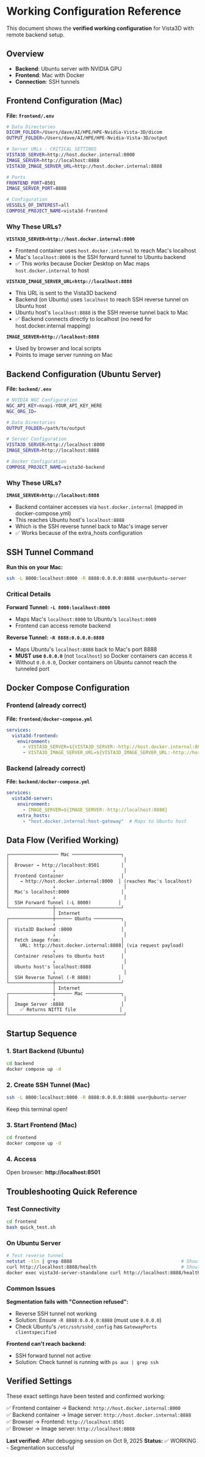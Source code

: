 # Working Configuration Reference

This document shows the **verified working configuration** for Vista3D with remote backend setup.

## Overview

- **Backend**: Ubuntu server with NVIDIA GPU
- **Frontend**: Mac with Docker
- **Connection**: SSH tunnels

## Frontend Configuration (Mac)

**File: `frontend/.env`**

```bash
# Data Directories
DICOM_FOLDER=/Users/dave/AI/HPE/HPE-Nvidia-Vista-3D/dicom
OUTPUT_FOLDER=/Users/dave/AI/HPE/HPE-Nvidia-Vista-3D/output

# Server URLs - CRITICAL SETTINGS
VISTA3D_SERVER=http://host.docker.internal:8000
IMAGE_SERVER=http://localhost:8888
VISTA3D_IMAGE_SERVER_URL=http://host.docker.internal:8888

# Ports
FRONTEND_PORT=8501
IMAGE_SERVER_PORT=8888

# Configuration
VESSELS_OF_INTEREST=all
COMPOSE_PROJECT_NAME=vista3d-frontend
```

### Why These URLs?

**`VISTA3D_SERVER=http://host.docker.internal:8000`**
- Frontend container uses `host.docker.internal` to reach Mac's localhost
- Mac's `localhost:8000` is the SSH forward tunnel to Ubuntu backend
- ✅ This works because Docker Desktop on Mac maps `host.docker.internal` to host

**`VISTA3D_IMAGE_SERVER_URL=http://localhost:8888`**
- This URL is sent to the Vista3D backend
- Backend (on Ubuntu) uses `localhost` to reach SSH reverse tunnel on Ubuntu host
- Ubuntu host's `localhost:8888` is the SSH reverse tunnel back to Mac
- ✅ Backend connects directly to localhost (no need for host.docker.internal mapping)

**`IMAGE_SERVER=http://localhost:8888`**
- Used by browser and local scripts
- Points to image server running on Mac

## Backend Configuration (Ubuntu Server)

**File: `backend/.env`**

```bash
# NVIDIA NGC Configuration
NGC_API_KEY=nvapi-YOUR_API_KEY_HERE
NGC_ORG_ID=

# Data Directories
OUTPUT_FOLDER=/path/to/output

# Server Configuration
VISTA3D_SERVER=http://localhost:8000
IMAGE_SERVER=http://localhost:8888

# Docker Configuration
COMPOSE_PROJECT_NAME=vista3d-backend
```

### Why These URLs?

**`IMAGE_SERVER=http://localhost:8888`**
- Backend container accesses via `host.docker.internal` (mapped in docker-compose.yml)
- This reaches Ubuntu host's `localhost:8888`
- Which is the SSH reverse tunnel back to Mac's image server
- ✅ Works because of the extra_hosts configuration

## SSH Tunnel Command

**Run this on your Mac:**

```bash
ssh -L 8000:localhost:8000 -R 8888:0.0.0.0:8888 user@ubuntu-server
```

### Critical Details

**Forward Tunnel: `-L 8000:localhost:8000`**
- Maps Mac's `localhost:8000` to Ubuntu's `localhost:8000`
- Frontend can access remote backend

**Reverse Tunnel: `-R 8888:0.0.0.0:8888`**
- Maps Ubuntu's `localhost:8888` back to Mac's port 8888
- **MUST use `0.0.0.0`** (not `localhost`) so Docker containers can access it
- Without `0.0.0.0`, Docker containers on Ubuntu cannot reach the tunneled port

## Docker Compose Configuration

### Frontend (already correct)

**File: `frontend/docker-compose.yml`**

```yaml
services:
  vista3d-frontend:
    environment:
      - VISTA3D_SERVER=${VISTA3D_SERVER:-http://host.docker.internal:8000}
      - VISTA3D_IMAGE_SERVER_URL=${VISTA3D_IMAGE_SERVER_URL:-http://host.docker.internal:8888}
```

### Backend (already correct)

**File: `backend/docker-compose.yml`**

```yaml
services:
  vista3d-server:
    environment:
      - IMAGE_SERVER=${IMAGE_SERVER:-http://localhost:8888}
    extra_hosts:
      - "host.docker.internal:host-gateway"  # Maps to Ubuntu host
```

## Data Flow (Verified Working)

```
┌────────────────── Mac ──────────────────┐
│                                          │
│  Browser → http://localhost:8501        │
│                ↓                         │
│  Frontend Container                     │
│    → http://host.docker.internal:8000  │ (reaches Mac's localhost)
│                ↓                         │
│  Mac's localhost:8000                   │
│                ↓                         │
│  SSH Forward Tunnel (-L 8000)          │
└────────────────┼────────────────────────┘
                 │ Internet
┌────────────────┼────── Ubuntu ──────────┐
│                ↓                         │
│  Vista3D Backend :8000                  │
│                ↓                         │
│  Fetch image from:                      │
│    URL: http://host.docker.internal:8888│ (via request payload)
│                ↓                         │
│  Container resolves to Ubuntu host      │
│                ↓                         │
│  Ubuntu host's localhost:8888           │
│                ↓                         │
│  SSH Reverse Tunnel (-R 8888)          │
└────────────────┼────────────────────────┘
                 │ Internet
┌────────────────┼────── Mac ─────────────┐
│                ↓                         │
│  Image Server :8888                     │
│    ✅ Returns NIfTI file                │
└──────────────────────────────────────────┘
```

## Startup Sequence

### 1. Start Backend (Ubuntu)
```bash
cd backend
docker compose up -d
```

### 2. Create SSH Tunnel (Mac)
```bash
ssh -L 8000:localhost:8000 -R 8888:0.0.0.0:8888 user@ubuntu-server
```
Keep this terminal open!

### 3. Start Frontend (Mac)
```bash
cd frontend
docker compose up -d
```

### 4. Access
Open browser: **http://localhost:8501**

## Troubleshooting Quick Reference

### Test Connectivity
```bash
cd frontend
bash quick_test.sh
```

### On Ubuntu Server
```bash
# Test reverse tunnel
netstat -tln | grep 8888                                        # Should show 0.0.0.0:8888
curl http://localhost:8888/health                               # Should return HTTP 200
docker exec vista3d-server-standalone curl http://localhost:8888/health  # Should return HTTP 200
```

### Common Issues

**Segmentation fails with "Connection refused":**
- Reverse SSH tunnel not working
- Solution: Ensure `-R 8888:0.0.0.0:8888` (must use `0.0.0.0`)
- Check Ubuntu's `/etc/ssh/sshd_config` has `GatewayPorts clientspecified`

**Frontend can't reach backend:**
- SSH forward tunnel not active
- Solution: Check tunnel is running with `ps aux | grep ssh`

## Verified Settings

These exact settings have been tested and confirmed working:

✅ Frontend container → Backend: `http://host.docker.internal:8000`  
✅ Backend container → Image server: `http://host.docker.internal:8888`  
✅ Browser → Frontend: `http://localhost:8501`  
✅ Browser → Image server: `http://localhost:8888`  

**Last verified:** After debugging session on Oct 9, 2025
**Status:** ✅ WORKING - Segmentation successful

